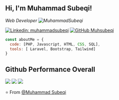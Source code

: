 <h2> Hi, I'm Muhammad Subeqi!</h2>
<p><em> Web Developer <img src="https://komarev.com/ghpvc/?username=muhammadsubeqi&label=Profile%20views&color=0e75b6&style=flat" alt="MuhammadSubeqi" />

</em></p>

[![Linkedin: muhammadsubeqi](https://img.shields.io/badge/-muhammadsubeqi-blue?style=flat-square&logo=Linkedin&logoColor=white&link=https://www.linkedin.com/in/muhammad-subeqi/)](https://www.linkedin.com/in/muhammadsubeqi/)
[![GitHub Muhsubeqi](https://img.shields.io/github/followers/muhammadsubeqi?label=follow&style=social)](https://github.com/muhsubeqi)


```javascript
const aboutMe = {
  code: [PHP, Javascript, HTML, CSS, SQL],
  tools: [ Laravel, Bootstrap, Tailwind]
}
```
## Github Performance Overall
![](http://github-profile-summary-cards.vercel.app/api/cards/stats?username=muhsubeqi&theme=dark)
![](http://github-profile-summary-cards.vercel.app/api/cards/most-commit-language?username=muhsubeqi&theme=dark) 
![](http://github-profile-summary-cards.vercel.app/api/cards/profile-details?username=muhsubeqi&theme=dark)

⭐️ From [@Muhammad Subeqi](https://github.com/muhsubeqi)
